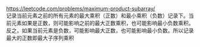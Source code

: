 https://leetcode.com/problems/maximum-product-subarray/  
记录当前元素之前的所有元素的最大乘积（正数）和最小乘积（负数）记录下。当前元素如果是正数，则可能影响之前的最大正数乘积，也可能影响最小负数乘积。反之，如果当前元素是负数，可能影响最大正数，也可能影响最小负数。所以记录最大的正数即最大子序列乘积